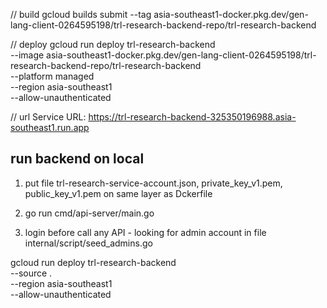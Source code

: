 // build
gcloud builds submit --tag asia-southeast1-docker.pkg.dev/gen-lang-client-0264595198/trl-research-backend-repo/trl-research-backend

// deploy
gcloud run deploy trl-research-backend \
   --image asia-southeast1-docker.pkg.dev/gen-lang-client-0264595198/trl-research-backend-repo/trl-research-backend \
   --platform managed \
   --region asia-southeast1 \
   --allow-unauthenticated

// url
Service URL: https://trl-research-backend-325350196988.asia-southeast1.run.app


## run backend on local
1. put file trl-research-service-account.json, private_key_v1.pem, public_key_v1.pem on same layer as Dckerfile

2. go run cmd/api-server/main.go

3. login before call any API - looking for admin account in file internal/script/seed_admins.go

<!-- Deploy on cloud -->
gcloud run deploy trl-research-backend \
  --source . \
  --region asia-southeast1 \
  --allow-unauthenticated
